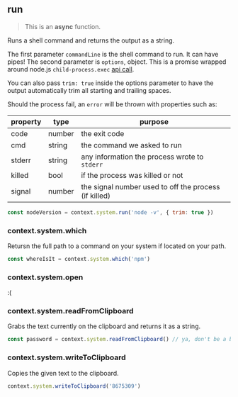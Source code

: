 ## run

> This is an **async** function.

Runs a shell command and returns the output as a string.

The first parameter `commandLine` is the shell command to run.  It can have pipes! The
second parameter is `options`, object. This is a promise wrapped around node.js `child-process.exec`
[api call](https://nodejs.org/api/child_process.html#child_process_child_process_exec_command_options_callback). 

You can also pass `trim: true` inside the options parameter to have the output automatically trim all
starting and trailing spaces.

Should the process fail, an `error` will be thrown with properties such as:

| property | type   | purpose                                               |
| -------- | ------ | ----------------------------------------------------- |
| code     | number | the exit code                                         |
| cmd      | string | the command we asked to run                           |
| stderr   | string | any information the process wrote to `stderr`         |
| killed   | bool   | if the process was killed or not                      |
| signal   | number | the signal number used to off the process (if killed) |

```js
const nodeVersion = context.system.run('node -v', { trim: true })
```

### context.system.which

Retursn the full path to a command on your system if located on your path.

```js
const whereIsIt = context.system.which('npm')
```

### context.system.open
:(

### context.system.readFromClipboard

Grabs the text currently on the clipboard and returns it as a string.

```js
const password = context.system.readFromClipboard() // ya, don't be a bad person
```

### context.system.writeToClipboard

Copies the given text to the clipboard.

```js
context.system.writeToClipboard('8675309')
```
